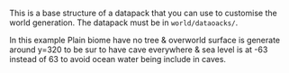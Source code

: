 This is a base structure of a datapack that you can use to customise the world generation. The datapack must be in `world/dataoacks/`.

In this example Plain biome have no tree & overworld surface is generate around y=320 to be sur to have cave everywhere & sea level is at -63 instead of 63 to avoid ocean water being include in caves.